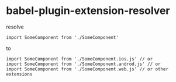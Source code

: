 # babel-plugin-extension-resolver

resolve
```
import SomeComponent from './SomeComponent'
```

to 

```
import SomeComponent from './SomeComponent.ios.js' // or
import SomeComponent from './SomeComponent.androd.js' // or
import SomeComponent from './SomeComponent.web.js' // or other extensions
```